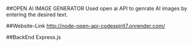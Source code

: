 ##OPEN AI IMAGE GENERATOR
Used open ai API to genrate AI images by entering the desired text.

##Website-Link
http://node-open-api-codespirit7.onrender.com/

##BackEnd
Express.js
